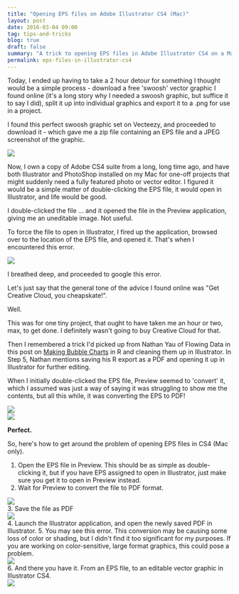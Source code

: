 ```yaml
---
title: "Opening EPS files on Adobe Illustrator CS4 (Mac)"
layout: post
date: 2016-03-04 09:00
tag: tips-and-tricks
blog: true
draft: false
summary: "A trick to opening EPS files in Adobe Illustrator CS4 on a Mac"
permalink: eps-files-in-illustrator-cs4
---
```


Today, I ended up having to take a 2 hour detour for something I thought would be a simple process - download a free 'swoosh' vector graphic I found online (it's a long story why I needed a swoosh graphic, but suffice it to say I did), split it up into individual graphics and export it to a .png for use in a project.

I found this perfect swoosh graphic set on Vecteezy, and proceeded to download it - which gave me a zip file containing an EPS file and a JPEG screenshot of the graphic.

<div class="center"><a href="http://www.vecteezy.com/vector-art/106447-different-type-of-business-banners"><img src="http://static.vecteezy.com/system/resources/previews/000/106/447/non_2x/different-type-of-business-banners-vector.jpg" /></a></div>

Now, I own a copy of Adobe CS4 suite from a long, long time ago, and have both Illustrator and PhotoShop installed on my Mac for one-off projects that might suddenly need a fully featured photo or vector editor. I figured it would be a simple matter of double-clicking the EPS file, it would open in Illustrator, and life would be good.

I double-clicked the file ... and it opened the file in the Preview application, giving me an uneditable image. Not useful.

To force the file to open in Illustrator, I fired up the application, browsed over to the location of the EPS file, and opened it. That's when I encountered this error.

<div class="center"><img src="https://raw.githubusercontent.com/aannasw/aannasw.github.io/master/assets/images/posts/eps-illustrator/illustrator-error.png" /></div>

I breathed deep, and proceeded to google this error.

Let's just say that the general tone of the advice I found online was "Get Creative Cloud, you cheapskate!".

Well.

This was for one tiny project, that ought to have taken me an hour or two, max, to get done. I definitely wasn't going to buy Creative Cloud for that.

Then I remembered a trick I'd picked up from Nathan Yau of Flowing Data in this post on [Making Bubble Charts](https://flowingdata.com/2010/11/23/how-to-make-bubble-charts/) in R and cleaning them up in Illustrator. In Step 5, Nathan mentions saving his R export as a PDF and opening it up in Illustrator for further editing.

When I initially double-clicked the EPS file, Preview seemed to 'convert' it, which I assumed was just a way of saying it was struggling to show me the contents, but all this while, it was converting the EPS to PDF!

<div class="center"><img src="https://raw.githubusercontent.com/aannasw/aannasw.github.io/master/assets/images/posts/eps-illustrator/converting-eps.png" /></div>

<div class="center"><img src="https://raw.githubusercontent.com/aannasw/aannasw.github.io/master/assets/images/posts/eps-illustrator/converted-to-pdf.png" /></div>

**Perfect.**

So, here's how to get around the problem of opening EPS files in CS4 (Mac only). 

1. Open the EPS file in Preview. This should be as simple as double-clicking it, but if you have EPS assigned to open in Illustrator, just make sure you get it to open in Preview instead.
2. Wait for Preview to convert the file to PDF format.
<div class="center"><img src="https://raw.githubusercontent.com/aannasw/aannasw.github.io/master/assets/images/posts/eps-illustrator/converting-eps.png" /></div>
3. Save the file as PDF
<div class="center"><img src="https://raw.githubusercontent.com/aannasw/aannasw.github.io/master/assets/images/posts/eps-illustrator/save-as.png" /></div>
4. Launch the Illustrator application, and open the newly saved PDF in Illustrator.
5. You may see this error. This conversion may be causing some loss of color or shading, but I didn't find it too significant for my purposes. If you are working on color-sensitive, large format graphics, this could pose a problem.
<div class="center"><img src="https://raw.githubusercontent.com/aannasw/aannasw.github.io/master/assets/images/posts/eps-illustrator/open-error.png" /></div>
6. And there you have it. From an EPS file, to an editable vector graphic in Illustrator CS4.
<div class="center"><img src="https://raw.githubusercontent.com/aannasw/aannasw.github.io/master/assets/images/posts/eps-illustrator/editable.png" /></div>
